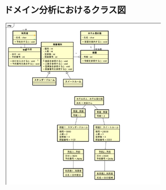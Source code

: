 # ドメイン分析におけるクラス図
![クラス図](https://raw.githubusercontent.com/YuIto1/Software5/main/HRS/Classes/%E3%82%AF%E3%83%A9%E3%82%B9%E5%9B%B3.jpg)
